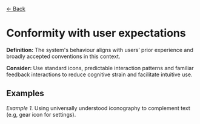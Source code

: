 [← Back](<./>)
# Conformity with user expectations

**Definition:** The system's behaviour aligns with users’ prior experience and broadly accepted conventions in this context. 

**Consider:** Use standard icons, predictable interaction patterns and familiar feedback interactions to reduce cognitive strain and facilitate intuitive use.

## Examples
_Example 1._ Using universally understood iconography to complement text (e.g, gear icon for settings).
